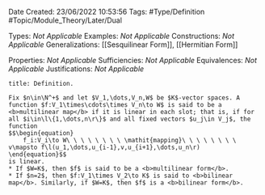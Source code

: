 <div class="topSpace"></div>

Date Created: 23/06/2022 10:53:56
Tags: #Type/Definition #Topic/Module_Theory/Later/Dual

Types: <i>Not Applicable</i>
Examples: <i>Not Applicable</i>
Constructions: <i>Not Applicable</i>
Generalizations: [[Sesquilinear Form]], [[Hermitian Form]]

Properties: <i>Not Applicable</i>
Sufficiencies: <i>Not Applicable</i>
Equivalences: <i>Not Applicable</i>
Justifications: <i>Not Applicable</i>

``` ad-Definition
title: Definition.

Fix $n\in\N^+$ and let $V_1,\dots,V_n,W$ be $K$-vector spaces. A function $f:V_1\times\cdots\times V_n\to W$ is said to be a <b>multilinear map</b> if it is linear in each slot; that is, if for all $i\in\l\{1,\dots,n\r\}$ and all fixed vectors $u_j\in V_j$, the function
$$\begin{equation}
    f_i:V_i\to W\ \ \ \ \ \ \ \ \mathit{mapping}\ \ \ \ \ \ \ \ v\mapsto f\l(u_1,\dots,u_{i-1},v,u_{i+1},\dots,u_n\r)
\end{equation}$$
is linear.
* If $W=K$, then $f$ is said to be a <b>multilinear form</b>.
* If $n=2$, then $f:V_1\times V_2\to K$ is said to <b>bilinear map</b>. Similarly, if $W=K$, then $f$ is a <b>bilinear form</b>.

```
